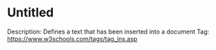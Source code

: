 # Untitled

Description: Defines a text that has been inserted into a document
Tag: https://www.w3schools.com/tags/tag_ins.asp